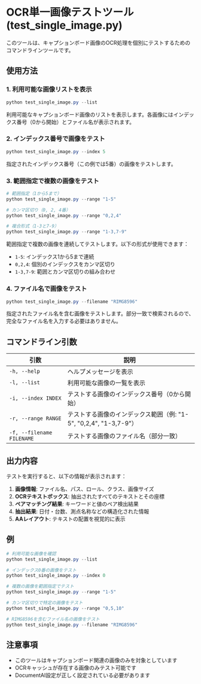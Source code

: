 # OCR単一画像テストツール (test_single_image.py)

このツールは、キャプションボード画像のOCR処理を個別にテストするためのコマンドラインツールです。

## 使用方法

### 1. 利用可能な画像リストを表示

```powershell
python test_single_image.py --list
```

利用可能なキャプションボード画像のリストを表示します。各画像にはインデックス番号（0から開始）とファイル名が表示されます。

### 2. インデックス番号で画像をテスト

```powershell
python test_single_image.py --index 5
```

指定されたインデックス番号（この例では5番）の画像をテストします。

### 3. 範囲指定で複数の画像をテスト

```powershell
# 範囲指定（1から5まで）
python test_single_image.py --range "1-5"

# カンマ区切り（0, 2, 4番）
python test_single_image.py --range "0,2,4"

# 複合形式（1-3と7-9）
python test_single_image.py --range "1-3,7-9"
```

範囲指定で複数の画像を連続してテストします。以下の形式が使用できます：
- `1-5`: インデックス1から5まで連続
- `0,2,4`: 個別のインデックスをカンマ区切り
- `1-3,7-9`: 範囲とカンマ区切りの組み合わせ

### 4. ファイル名で画像をテスト

```powershell
python test_single_image.py --filename "RIMG8596"
```

指定されたファイル名を含む画像をテストします。部分一致で検索されるので、完全なファイル名を入力する必要はありません。

## コマンドライン引数

| 引数 | 説明 |
|------|------|
| `-h, --help` | ヘルプメッセージを表示 |
| `-l, --list` | 利用可能な画像の一覧を表示 |
| `-i, --index INDEX` | テストする画像のインデックス番号（0から開始） |
| `-r, --range RANGE` | テストする画像のインデックス範囲（例: "1-5", "0,2,4", "1-3,7-9"） |
| `-f, --filename FILENAME` | テストする画像のファイル名（部分一致） |

## 出力内容

テストを実行すると、以下の情報が表示されます：

1. **画像情報**: ファイル名、パス、ロール、クラス、画像サイズ
2. **OCRテキストボックス**: 抽出されたすべてのテキストとその座標
3. **ペアマッチング結果**: キーワードと値のペア検出結果
4. **抽出結果**: 日付・台数、測点名称などの構造化された情報
5. **AAレイアウト**: テキストの配置を視覚的に表示

## 例

```powershell
# 利用可能な画像を確認
python test_single_image.py --list

# インデックス0番の画像をテスト
python test_single_image.py --index 0

# 複数の画像を範囲指定でテスト
python test_single_image.py --range "1-5"

# カンマ区切りで特定の画像をテスト
python test_single_image.py --range "0,5,10"

# RIMG8596を含むファイル名の画像をテスト
python test_single_image.py --filename "RIMG8596"
```

## 注意事項

- このツールはキャプションボード関連の画像のみを対象としています
- OCRキャッシュが存在する画像のみテスト可能です
- DocumentAI設定が正しく設定されている必要があります

